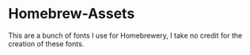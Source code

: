 # Homebrew-Assets
This are a bunch of fonts I use for Homebrewery, I take no credit for the creation of these fonts.
